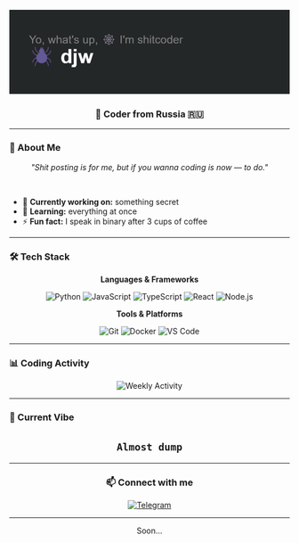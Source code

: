 ![](https://github.com/djwcode/djwcode/blob/main/header.png)

<div align="center">

### 🚀 Coder from Russia 🇷🇺

</div>

---

### 🌙 About Me

<div align="center">

*"Shit posting is for me, but if you wanna coding is now — to do."*

</div>

<br>

- 🔭 **Currently working on:** something secret
- 🌱 **Learning:** everything at once
- ⚡ **Fun fact:** I speak in binary after 3 cups of coffee

---

### 🛠️ Tech Stack

<div align="center">

**Languages & Frameworks**

![Python](https://img.shields.io/badge/Python-3776AB?style=flat-square&logo=python&logoColor=white)
![JavaScript](https://img.shields.io/badge/JavaScript-F7DF1E?style=flat-square&logo=javascript&logoColor=black)
![TypeScript](https://img.shields.io/badge/TypeScript-007ACC?style=flat-square&logo=typescript&logoColor=white)
![React](https://img.shields.io/badge/React-61DAFB?style=flat-square&logo=react&logoColor=black)
![Node.js](https://img.shields.io/badge/Node.js-339933?style=flat-square&logo=nodedotjs&logoColor=white)

**Tools & Platforms**

![Git](https://img.shields.io/badge/Git-F05032?style=flat-square&logo=git&logoColor=white)
![Docker](https://img.shields.io/badge/Docker-2496ED?style=flat-square&logo=docker&logoColor=white)
![VS Code](https://img.shields.io/badge/VS_Code-007ACC?style=flat-square&logo=visualstudiocode&logoColor=white)

</div>

---

### 📊 Coding Activity

<div align="center">

![Weekly Activity](https://github-readme-activity-graph.vercel.app/graph?username=djwcode&theme=github-dark&hide_border=true&area=true)

</div>

---

### 💫 Current Vibe

<div align="center">

## ``` Almost dump ```

</div>

---

<div align="center">

### 📫 Connect with me

[![Telegram](https://img.shields.io/badge/Telegram-26A5E4?style=for-the-badge&logo=telegram&logoColor=white)](https://t.me/swaganymore)

---
Soon...
</div>
